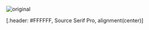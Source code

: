 ![original](../_assets/background/bg-blue-twitter.png)

[.header: #FFFFFF, Source Serif Pro, alignment(center)]
